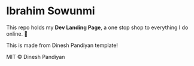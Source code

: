 # Ibrahim Sowunmi


This repo holds my **Dev Landing Page**, a one stop shop to everything I do online. 🎉

This is made from Dinesh Pandiyan template!

MIT © Dinesh Pandiyan